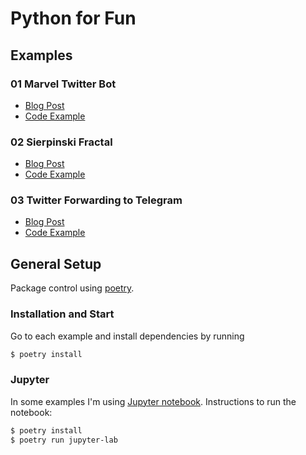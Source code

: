# Python for Fun

## Examples

### 01 Marvel Twitter Bot

- [Blog Post](https://collectednotes.com/darkaico/suenan-los-androides-con-twits-electricos)
- [Code Example](01_Sierpinsky/sierpinski_fractal.ipynb)

### 02 Sierpinski Fractal

- [Blog Post](https://collectednotes.com/darkaico/tik-tok-y-la-imaginacion)
- [Code Example](02_Sierpinsky/sierpinski_fractal.ipynb)

### 03 Twitter Forwarding to Telegram

- [Blog Post](https://collectednotes.com/darkaico/forwarding-tweets-a-telegram)
- [Code Example](03_Twitter_Telegram/twitter_telegram.py)

## General Setup

Package control using [poetry](https://python-poetry.org/).

### Installation and Start

Go to each example and install dependencies by running

```bash
$ poetry install
```

### Jupyter

In some examples I'm using [Jupyter notebook](https://github.com/jupyter/notebook).
Instructions to run the notebook:

```bash
$ poetry install
$ poetry run jupyter-lab
```
